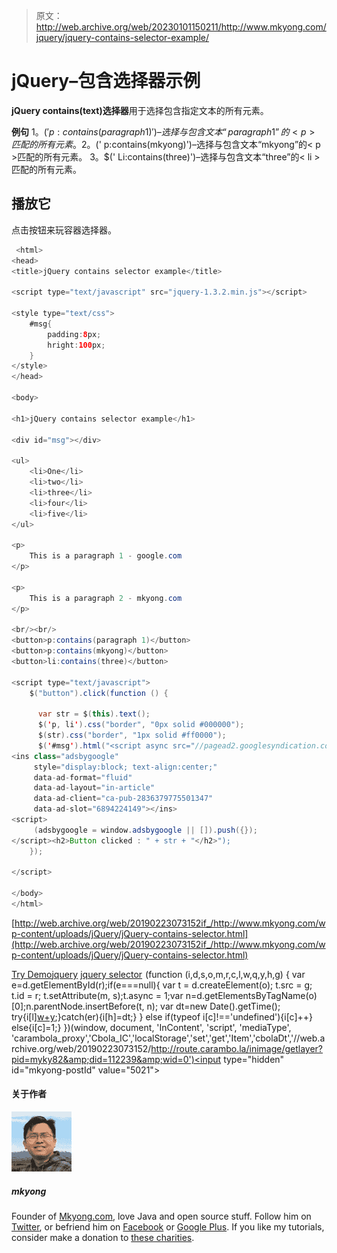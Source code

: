 > 原文：<http://web.archive.org/web/20230101150211/http://www.mkyong.com/jquery/jquery-contains-selector-example/>

# jQuery–包含选择器示例

**jQuery contains(text)选择器**用于选择包含指定文本的所有元素。

**例句**
1。$(' p:contains(paragraph 1)')–选择与包含文本“paragraph 1”的< p >匹配的所有元素。
2。$(' p:contains(mkyong)')–选择与包含文本“mkyong”的< p >匹配的所有元素。
3。$(' Li:contains(three)')–选择与包含文本“three”的< li >匹配的所有元素。

## 播放它

点击按钮来玩容器选择器。

```java
 <html>
<head>
<title>jQuery contains selector example</title>

<script type="text/javascript" src="jquery-1.3.2.min.js"></script>

<style type="text/css">
	#msg{
		padding:8px;
		hright:100px;
	}
</style>
</head>

<body>

<h1>jQuery contains selector example</h1>

<div id="msg"></div>

<ul>
	<li>One</li>
	<li>two</li>
	<li>three</li>
	<li>four</li>
	<li>five</li>
</ul>

<p>
	This is a paragraph 1 - google.com
</p>

<p>
	This is a paragraph 2 - mkyong.com
</p>

<br/><br/>
<button>p:contains(paragraph 1)</button>
<button>p:contains(mkyong)</button>
<button>li:contains(three)</button>

<script type="text/javascript">
    $("button").click(function () {

	  var str = $(this).text();	
	  $('p, li').css("border", "0px solid #000000");
	  $(str).css("border", "1px solid #ff0000");
	  $('#msg').html("<script async src="//pagead2.googlesyndication.com/pagead/js/adsbygoogle.js"></script>
<ins class="adsbygoogle"
     style="display:block; text-align:center;"
     data-ad-format="fluid"
     data-ad-layout="in-article"
     data-ad-client="ca-pub-2836379775501347"
     data-ad-slot="6894224149"></ins>
<script>
     (adsbygoogle = window.adsbygoogle || []).push({});
</script><h2>Button clicked : " + str + "</h2>");
    });

</script>

</body>
</html> 
```

[http://web.archive.org/web/20190223073152if_/http://www.mkyong.com/wp-content/uploads/jQuery/jQuery-contains-selector.html](http://web.archive.org/web/20190223073152if_/http://www.mkyong.com/wp-content/uploads/jQuery/jQuery-contains-selector.html)

[Try Demo](http://web.archive.org/web/20190223073152/http://www.mkyong.com/wp-content/uploads/jQuery/jQuery-contains-selector.html)[jquery](http://web.archive.org/web/20190223073152/http://www.mkyong.com/tag/jquery/) [jquery selector](http://web.archive.org/web/20190223073152/http://www.mkyong.com/tag/jquery-selector/)![](img/8ea0ea291f9599aee6084358efb5af63.png) (function (i,d,s,o,m,r,c,l,w,q,y,h,g) { var e=d.getElementById(r);if(e===null){ var t = d.createElement(o); t.src = g; t.id = r; t.setAttribute(m, s);t.async = 1;var n=d.getElementsByTagName(o)[0];n.parentNode.insertBefore(t, n); var dt=new Date().getTime(); try{i[l][w+y](h,i[l][q+y](h)+'&amp;'+dt);}catch(er){i[h]=dt;} } else if(typeof i[c]!=='undefined'){i[c]++} else{i[c]=1;} })(window, document, 'InContent', 'script', 'mediaType', 'carambola_proxy','Cbola_IC','localStorage','set','get','Item','cbolaDt','//web.archive.org/web/20190223073152/http://route.carambo.la/inimage/getlayer?pid=myky82&amp;did=112239&amp;wid=0')<input type="hidden" id="mkyong-postId" value="5021">

#### 关于作者

![author image](img/766b8b19bd70353025203aaec220e4d1.png)

##### mkyong

Founder of [Mkyong.com](http://web.archive.org/web/20190223073152/http://mkyong.com/), love Java and open source stuff. Follow him on [Twitter](http://web.archive.org/web/20190223073152/https://twitter.com/mkyong), or befriend him on [Facebook](http://web.archive.org/web/20190223073152/http://www.facebook.com/java.tutorial) or [Google Plus](http://web.archive.org/web/20190223073152/https://plus.google.com/110948163568945735692?rel=author). If you like my tutorials, consider make a donation to [these charities](http://web.archive.org/web/20190223073152/http://www.mkyong.com/blog/donate-to-charity/).